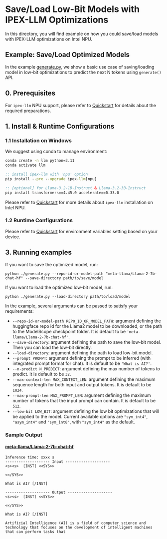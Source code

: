 # Save/Load Low-Bit Models with IPEX-LLM Optimizations

In this directory, you will find example on how you could save/load models with IPEX-LLM optimizations on Intel NPU.

## Example: Save/Load Optimized Models
In the example [generate.py](./generate.py), we show a basic use case of saving/loading model in low-bit optimizations to predict the next N tokens using `generate()` API.

## 0. Prerequisites
For `ipex-llm` NPU support, please refer to [Quickstart](../../../../../../docs/mddocs/Quickstart/npu_quickstart.md#install-prerequisites) for details about the required preparations.

## 1. Install & Runtime Configurations
### 1.1 Installation on Windows
We suggest using conda to manage environment:
```cmd
conda create -n llm python=3.11
conda activate llm

:: install ipex-llm with 'npu' option
pip install --pre --upgrade ipex-llm[npu]

:: [optional] for Llama-3.2-1B-Instruct & Llama-3.2-3B-Instruct
pip install transformers==4.45.0 accelerate==0.33.0
```
Please refer to [Quickstart](../../../../../../docs/mddocs/Quickstart/npu_quickstart.md#install-prerequisites) for more details about `ipex-llm` installation on Intel NPU.

### 1.2 Runtime Configurations
Please refer to [Quickstart](../../../../../../docs/mddocs/Quickstart/npu_quickstart.md#runtime-configurations) for environment variables setting based on your device.

## 3. Running examples

If you want to save the optimized model, run:
```
python ./generate.py --repo-id-or-model-path "meta-llama/Llama-2-7b-chat-hf" --save-directory path/to/save/model
```

If you want to load the optimized low-bit model, run:
```
python ./generate.py --load-directory path/to/load/model
```

In the example, several arguments can be passed to satisfy your requirements:

- `--repo-id-or-model-path REPO_ID_OR_MODEL_PATH`: argument defining the huggingface repo id for the Llama2 model to be downloaded, or the path to the ModelScope checkpoint folder. It is default to be `'meta-llama/Llama-2-7b-chat-hf'`.
- `--save-directory`: argument defining the path to save the low-bit model. Then you can load the low-bit directly.
- `--load-directory`: argument defining the path to load low-bit model.
- `--prompt PROMPT`: argument defining the prompt to be inferred (with integrated prompt format for chat). It is default to be `'What is AI?'`.
- `--n-predict N_PREDICT`: argument defining the max number of tokens to predict. It is default to be `32`.
- `--max-context-len MAX_CONTEXT_LEN`: argument defining the maximum sequence length for both input and output tokens. It is default to be `1024`.
- `--max-prompt-len MAX_PROMPT_LEN`: argument defining the maximum number of tokens that the input prompt can contain. It is default to be `512`.
- `--low-bit LOW_BIT`: argument defining the low bit optimizations that will be applied to the model. Current available options are `"sym_int4"`, `"asym_int4"` and `"sym_int8"`, with `"sym_int4"` as the default.

### Sample Output
#### [meta-llama/Llama-2-7b-chat-hf](https://huggingface.co/meta-llama/Llama-2-7b-chat-hf)
```log
Inference time: xxxx s
-------------------- Input --------------------
<s><s>  [INST] <<SYS>>

<</SYS>>

What is AI? [/INST]

-------------------- Output --------------------
<s><s>  [INST] <<SYS>>

<</SYS>>

What is AI? [/INST]

Artificial Intelligence (AI) is a field of computer science and technology that focuses on the development of intelligent machines that can perform tasks that
```
